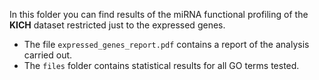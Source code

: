 
In this folder you can find results of the miRNA functional profiling of the __KICH__ dataset restricted just to the expressed genes.

- The file `expressed_genes_report.pdf` contains a report of the analysis carried out.
- The `files` folder contains statistical results for all GO terms tested.
